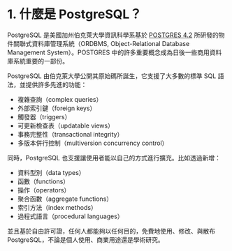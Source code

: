 # 1. 什麼是 PostgreSQL？

PostgreSQL 是美國加州伯克萊大學資訊科學系基於 [POSTGRES 4.2](https://dsf.berkeley.edu/postgres.html) 所研發的物件關聯式資料庫管理系統（ORDBMS, Object-Relational Database Management System）。POSTGRES 中的許多重要概念成為日後一些商用資料庫系統重要的一部份。

PostgreSQL 由伯克萊大學公開其原始碼所誕生，它支援了大多數的標準 SQL 語法，並提供許多先進的功能：

* 複雜查詢（complex queries）
* 外部索引鍵（foreign keys）
* 觸發器（triggers）
* 可更新檢查表（updatable views）
* 事務完整性（transactional integrity）
* 多版本併行控制（multiversion concurrency control）

同時，PostgreSQL 也支援讓使用者能以自己的方式進行擴充。比如透過新增：

* 資料型別（data types）
* 函數（functions）
* 操作（operators）
* 聚合函數（aggregate functions）
* 索引方法（index methods）
* 過程式語言（procedural languages）

並且基於自由許可證，任何人都能夠以任何目的，免費地使用、修改、與散布 PostgreSQL，不論是個人使用、商業用途還是學術研究。

